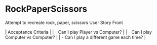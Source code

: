 # RockPaperScissors
Attempt to recreate rock, paper, scissors 
User Story Front

| Acceptance Criteria                              |
|  - Can I play Player vs Computer?                |
|  - Can I play Computer vs Computer?              |
|  - Can I play a different game each time?        |